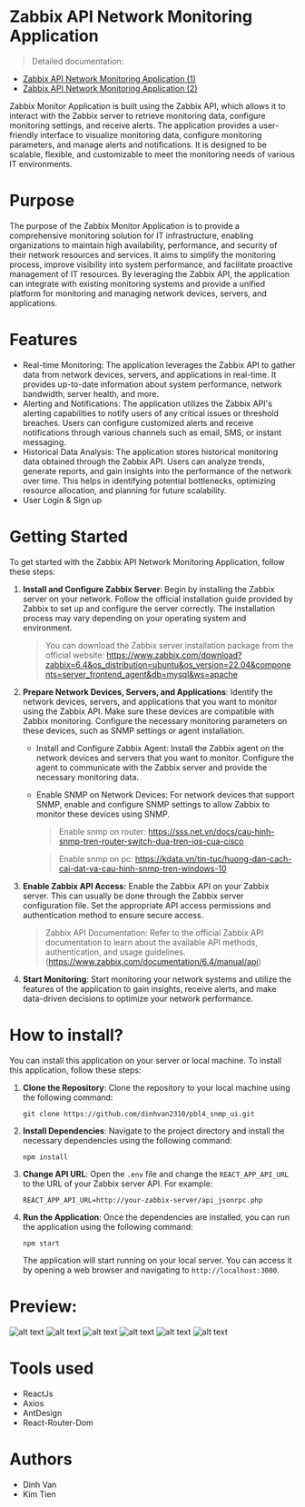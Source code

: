 # Zabbix API Network Monitoring Application
> Detailed documentation: 
-   [Zabbix API Network Monitoring Application (1)]('Document.pdf)
-   [Zabbix API Network Monitoring Application (2)]('Cisco.md)

Zabbix Monitor Application is built using the Zabbix API, which allows it to interact with the Zabbix server to retrieve monitoring data, configure monitoring settings, and receive alerts. The application provides a user-friendly interface to visualize monitoring data, configure monitoring parameters, and manage alerts and notifications. It is designed to be scalable, flexible, and customizable to meet the monitoring needs of various IT environments.

# Purpose
The purpose of the Zabbix Monitor Application is to provide a comprehensive monitoring solution for IT infrastructure, enabling organizations to maintain high availability, performance, and security of their network resources and services. It aims to simplify the monitoring process, improve visibility into system performance, and facilitate proactive management of IT resources. By leveraging the Zabbix API, the application can integrate with existing monitoring systems and provide a unified platform for monitoring and managing network devices, servers, and applications.

# Features

- Real-time Monitoring: The application leverages the Zabbix API to gather data from network devices, servers, and applications in real-time. It provides up-to-date information about system performance, network bandwidth, server health, and more.
- Alerting and Notifications: The application utilizes the Zabbix API's alerting capabilities to notify users of any critical issues or threshold breaches. Users can configure customized alerts and receive notifications through various channels such as email, SMS, or instant messaging.
- Historical Data Analysis: The application stores historical monitoring data obtained through the Zabbix API. Users can analyze trends, generate reports, and gain insights into the performance of the network over time. This helps in identifying potential bottlenecks, optimizing resource allocation, and planning for future scalability.
- User Login & Sign up
  
# Getting Started
To get started with the Zabbix API Network Monitoring Application, follow these steps:
1.    **Install and Configure Zabbix Server**:
    Begin by installing the Zabbix server on your network. Follow the official installation guide provided by Zabbix to set up and configure the server correctly. The installation process may vary depending on your operating system and environment. 

        >   You can download the Zabbix server installation package from the official website:
    https://www.zabbix.com/download?zabbix=6.4&os_distribution=ubuntu&os_version=22.04&components=server_frontend_agent&db=mysql&ws=apache


2.  **Prepare Network Devices, Servers, and Applications**: Identify the network devices, servers, and applications that you want to monitor using the Zabbix API. Make sure these devices are compatible with Zabbix monitoring. Configure the necessary monitoring parameters on these devices, such as SNMP settings or agent installation.
    -   Install and Configure Zabbix Agent: Install the Zabbix agent on the network devices and servers that you want to monitor. Configure the agent to communicate with the Zabbix server and provide the necessary monitoring data.
    -   Enable SNMP on Network Devices: For network devices that support SNMP, enable and configure SNMP settings to allow Zabbix to monitor these devices using SNMP. 
        > Enable snmp on router: https://sss.net.vn/docs/cau-hinh-snmp-tren-router-switch-dua-tren-ios-cua-cisco

        > Enable snmp on pc: https://kdata.vn/tin-tuc/huong-dan-cach-cai-dat-va-cau-hinh-snmp-tren-windows-10

3.  **Enable Zabbix API Access:** Enable the Zabbix API on your Zabbix server. This can usually be done through the Zabbix server configuration file. Set the appropriate API access permissions and authentication method to ensure secure access.
    >   Zabbix API Documentation: Refer to the official Zabbix API documentation to learn about the available API methods, authentication, and usage guidelines. (https://www.zabbix.com/documentation/6.4/manual/api)
4.  **Start Monitoring**: Start monitoring your network systems and utilize the features of the application to gain insights, receive alerts, and make data-driven decisions to optimize your network performance.

  
# How to install?

You can install this application on your server or local machine. To install this application, follow these steps:
1.  **Clone the Repository**: Clone the repository to your local machine using the following command:
    ```
    git clone https://github.com/dinhvan2310/pbl4_snmp_ui.git
    ```

2.  **Install Dependencies**: Navigate to the project directory and install the necessary dependencies using the following command:
    ```
    npm install
    ```

3.  **Change API URL**: Open the `.env` file and change the `REACT_APP_API_URL` to the URL of your Zabbix server API. For example:
    ```
    REACT_APP_API_URL=http://your-zabbix-server/api_jsonrpc.php
    ```

4.  **Run the Application**: Once the dependencies are installed, you can run the application using the following command:
    ```
    npm start
    ```
    The application will start running on your local server. You can access it by opening a web browser and navigating to `http://localhost:3000`.


# Preview:

![alt text](image-4.png)
![alt text](image-2.png)
![alt text](image-3.png)
![alt text](image-5.png)
![alt text](image-6.png)
![alt text](image-7.png)

# Tools used
- ReactJs
- Axios
- AntDesign
- React-Router-Dom


# Authors
- Dinh Van
- Kim Tien

